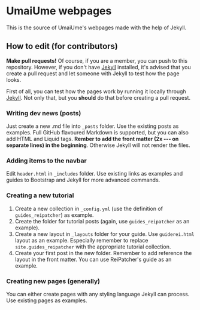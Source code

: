 # UmaiUme webpages

This is the source of UmaiUme's webpages made with the help of Jekyll.

## How to edit (for contributors)

**Make pull requests!** Of course, if you are a member, you can push to this repository.
However, if you don't have [Jekyll](http://www.jekyllrb.com) installed, it's advised that you create a pull
request and let someone with Jekyll to test how the page looks.

First of all, you can test how the pages work by running it locally through [Jekyll](http://www.jekyllrb.com).
Not only that, but you **should** do that before creating a pull request.

### Writing dev news (posts)
Just create a new .md file into `_posts` folder. Use the existing posts as examples.
Full GitHub flavoured Markdown is supported, but you can also add HTML and Liquid tags.
**Rember to add the front matter (2x --- on separate lines) in the beginning**. Otherwise Jekyll will not render the files.

### Adding items to the navbar
Edit `header.html` in `_includes` folder. Use existing links as examples and guides to Bootstrap and Jekyll for more advanced commands.

### Creating a new tutorial
1. Create a new collection in `_config.yml` (use the definition of `guides_reipatcher`) as example.
2. Create the folder for tutorial posts (again, use `guides_reipatcher` as an example).
3. Create a new layout in `_layouts` folder for your guide. Use `guiderei.html` layout as an example. Especially remember to replace `site.guides_reipatcher` with the appropriate tutorial collection.
4. Create your first post in the new folder. Remember to add reference the layout in the front matter. You can use ReiPatcher's guide as an example.

### Creating new pages (generally)
You can either create pages with any styling language Jekyll can process. Use existing pages as examples.
